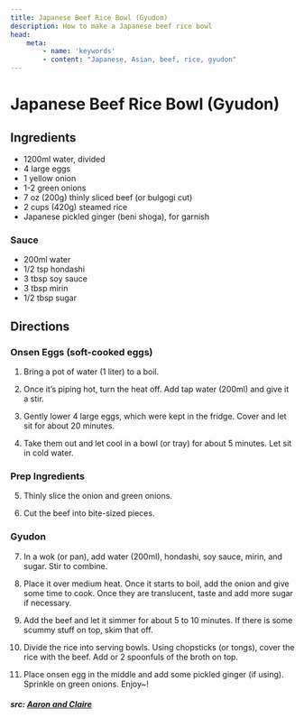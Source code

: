 ```yaml
---
title: Japanese Beef Rice Bowl (Gyudon)
description: How to make a Japanese beef rice bowl
head:
    meta:
        - name: 'keywords'
        - content: "Japanese, Asian, beef, rice, gyudon"
---
```


# Japanese Beef Rice Bowl (Gyudon)
## Ingredients
- 1200ml water, divided
- 4 large eggs
- 1 yellow onion
- 1-2 green onions
- 7 oz (200g) thinly sliced beef (or bulgogi cut)
- 2 cups (420g) steamed rice
- Japanese pickled ginger (beni shoga), for garnish

### Sauce
- 200ml water
- 1/2 tsp hondashi
- 3 tbsp soy sauce
- 3 tbsp mirin
- 1/2 tbsp sugar

## Directions
### Onsen Eggs (soft-cooked eggs)
1. Bring a pot of water (1 liter) to a boil.

2. Once it’s piping hot, turn the heat off. Add tap water (200ml) and give it a stir.

3. Gently lower 4 large eggs, which were kept in the fridge. Cover and let sit for about 20 minutes.

4. Take them out and let cool in a bowl (or tray) for about 5 minutes. Let sit in cold water.

### Prep Ingredients
5. Thinly slice the onion and green onions.

6. Cut the beef into bite-sized pieces.

### Gyudon
7. In a wok (or pan), add water (200ml), hondashi, soy sauce, mirin, and sugar. Stir to combine.

8. Place it over medium heat. Once it starts to boil, add the onion and give some time to cook. Once they are translucent, taste and add more sugar if necessary.

9. Add the beef and let it simmer for about 5 to 10 minutes. If there is some scummy stuff on top, skim that off.

10. Divide the rice into serving bowls. Using chopsticks (or tongs), cover the rice with the beef. Add or 2 spoonfuls of the broth on top.

11. Place onsen egg in the middle and add some pickled ginger (if using). Sprinkle on green onions. Enjoy~!

##### src: [Aaron and Claire](https://aaronandclaire.com/gyudon-japanese-beef-rice-bowl-recipe/)
